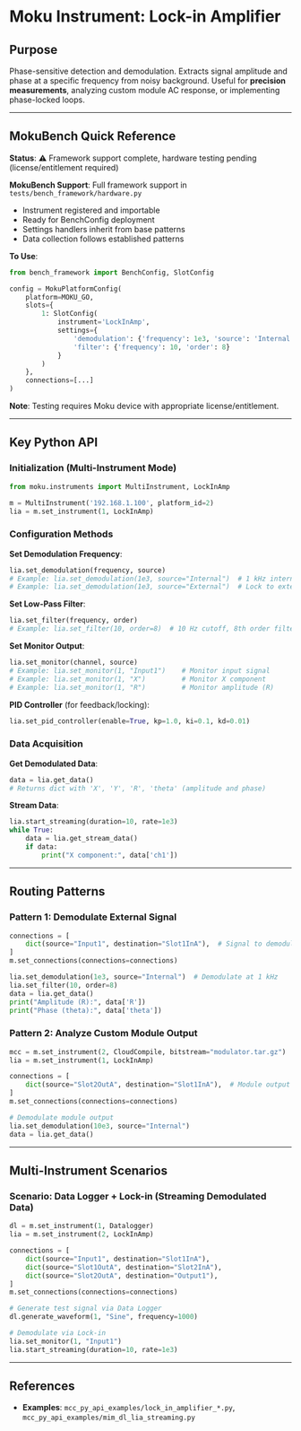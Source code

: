 # Moku Instrument: Lock-in Amplifier

## Purpose
Phase-sensitive detection and demodulation. Extracts signal amplitude and phase at a specific frequency from noisy background. Useful for **precision measurements**, analyzing custom module AC response, or implementing phase-locked loops.

---

## MokuBench Quick Reference

**Status**: ⚠️ Framework support complete, hardware testing pending (license/entitlement required)

**MokuBench Support**: Full framework support in `tests/bench_framework/hardware.py`
- Instrument registered and importable
- Ready for BenchConfig deployment
- Settings handlers inherit from base patterns
- Data collection follows established patterns

**To Use**:
```python
from bench_framework import BenchConfig, SlotConfig

config = MokuPlatformConfig(
    platform=MOKU_GO,
    slots={
        1: SlotConfig(
            instrument='LockInAmp',
            settings={
                'demodulation': {'frequency': 1e3, 'source': 'Internal'},
                'filter': {'frequency': 10, 'order': 8}
            }
        )
    },
    connections=[...]
)
```

**Note**: Testing requires Moku device with appropriate license/entitlement.

---

## Key Python API

### Initialization (Multi-Instrument Mode)
```python
from moku.instruments import MultiInstrument, LockInAmp

m = MultiInstrument('192.168.1.100', platform_id=2)
lia = m.set_instrument(1, LockInAmp)
```

### Configuration Methods

**Set Demodulation Frequency**:
```python
lia.set_demodulation(frequency, source)
# Example: lia.set_demodulation(1e3, source="Internal")  # 1 kHz internal oscillator
# Example: lia.set_demodulation(1e3, source="External")  # Lock to external reference
```

**Set Low-Pass Filter**:
```python
lia.set_filter(frequency, order)
# Example: lia.set_filter(10, order=8)  # 10 Hz cutoff, 8th order filter
```

**Set Monitor Output**:
```python
lia.set_monitor(channel, source)
# Example: lia.set_monitor(1, "Input1")    # Monitor input signal
# Example: lia.set_monitor(1, "X")         # Monitor X component
# Example: lia.set_monitor(1, "R")         # Monitor amplitude (R)
```

**PID Controller** (for feedback/locking):
```python
lia.set_pid_controller(enable=True, kp=1.0, ki=0.1, kd=0.01)
```

### Data Acquisition

**Get Demodulated Data**:
```python
data = lia.get_data()
# Returns dict with 'X', 'Y', 'R', 'theta' (amplitude and phase)
```

**Stream Data**:
```python
lia.start_streaming(duration=10, rate=1e3)
while True:
    data = lia.get_stream_data()
    if data:
        print("X component:", data['ch1'])
```

---

## Routing Patterns

### Pattern 1: Demodulate External Signal
```python
connections = [
    dict(source="Input1", destination="Slot1InA"),  # Signal to demodulate → Lock-in
]
m.set_connections(connections=connections)

lia.set_demodulation(1e3, source="Internal")  # Demodulate at 1 kHz
lia.set_filter(10, order=8)
data = lia.get_data()
print("Amplitude (R):", data['R'])
print("Phase (theta):", data['theta'])
```

### Pattern 2: Analyze Custom Module Output
```python
mcc = m.set_instrument(2, CloudCompile, bitstream="modulator.tar.gz")
lia = m.set_instrument(1, LockInAmp)

connections = [
    dict(source="Slot2OutA", destination="Slot1InA"),  # Module output → Lock-in
]
m.set_connections(connections=connections)

# Demodulate module output
lia.set_demodulation(10e3, source="Internal")
data = lia.get_data()
```

---

## Multi-Instrument Scenarios

### Scenario: Data Logger + Lock-in (Streaming Demodulated Data)
```python
dl = m.set_instrument(1, Datalogger)
lia = m.set_instrument(2, LockInAmp)

connections = [
    dict(source="Input1", destination="Slot1InA"),
    dict(source="Slot1OutA", destination="Slot2InA"),
    dict(source="Slot2OutA", destination="Output1"),
]
m.set_connections(connections=connections)

# Generate test signal via Data Logger
dl.generate_waveform(1, "Sine", frequency=1000)

# Demodulate via Lock-in
lia.set_monitor(1, "Input1")
lia.start_streaming(duration=10, rate=1e3)
```

---

## References
- **Examples**: `mcc_py_api_examples/lock_in_amplifier_*.py`, `mcc_py_api_examples/mim_dl_lia_streaming.py`
